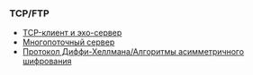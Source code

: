 ### TCP/FTP

* [TCP-клиент и эхо-сервер](https://github.com/melchikhinfa/TCP_cli_server_Threading/tree/main/TCP%20server%20with%20auth(3))
* [Многопоточный сервер](https://github.com/melchikhinfa/TCP_cli_server_Threading/tree/main/TCP%20server%20with%20auth(3))
* [Протокол Диффи-Хеллмана/Алгоритмы асимметричного шифрования]()
